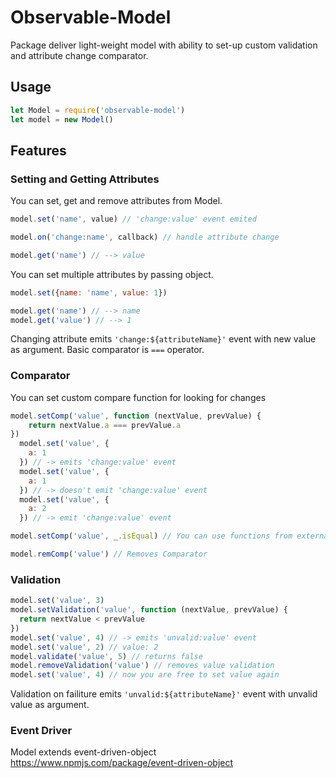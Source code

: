 # Observable-Model
Package deliver light-weight model with ability to set-up custom validation and attribute change comparator.
## Usage

```js
let Model = require('observable-model')
let model = new Model()
```
## Features
### Setting and Getting Attributes
You can set, get and remove attributes from Model.
```js
model.set('name', value) // 'change:value' event emited

model.on('change:name', callback) // handle attribute change

model.get('name') // --> value
```
You can set multiple attributes by passing object.
```js
model.set({name: 'name', value: 1})

model.get('name') // --> name
model.get('value') // --> 1
```
Changing attribute emits ```'change:${attributeName}'``` event with new value as argument.
Basic comparator is ```===``` operator.
### Comparator
You can set custom compare function for looking for changes
```js
model.setComp('value', function (nextValue, prevValue) {
    return nextValue.a === prevValue.a
})
  model.set('value', {
    a: 1
  }) // -> emits 'change:value' event
  model.set('value', {
    a: 1
  }) // -> doesn't emit 'change:value' event
  model.set('value', {
    a: 2
  }) // -> emit 'change:value' event
```
```js
model.setComp('value', _.isEqual) // You can use functions from external libraries.
```

```js
model.remComp('value') // Removes Comparator
```
### Validation
```js
model.set('value', 3)
model.setValidation('value', function (nextValue, prevValue) {
  return nextValue < prevValue
})
model.set('value', 4) // -> emits 'unvalid:value' event
model.set('value', 2) // value: 2
model.validate('value', 5) // returns false
model.removeValidation('value') // removes value validation
model.set('value', 4) // now you are free to set value again
```
Validation on failiture emits ```'unvalid:${attributeName}'``` event with unvalid value as argument.

### Event Driver

Model extends event-driven-object
https://www.npmjs.com/package/event-driven-object